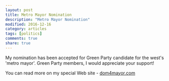 ```yaml
---
layout: post
title: Metro Mayor Nomination
description: "Metro Mayor Nomination"
modified: 2016-12-16
category: articles
tags: [politics]
comments: true
share: true
---
```

My nomination has been accepted for Green Party candidate for the west's 'metro mayor'. Green Party members, I would
appreciate your support!

You can read more on my special Web site - <a href="http://dom4mayor.com">dom4mayor.com</a>
